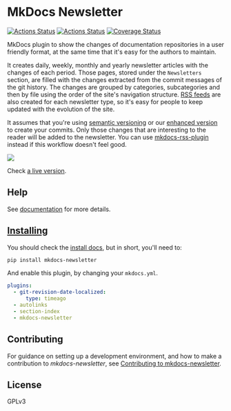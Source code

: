 # MkDocs Newsletter

[![Actions Status](https://github.com/lyz-code/mkdocs-newsletter/workflows/Tests/badge.svg)](https://github.com/lyz-code/mkdocs-newsletter/actions)
[![Actions Status](https://github.com/lyz-code/mkdocs-newsletter/workflows/Build/badge.svg)](https://github.com/lyz-code/mkdocs-newsletter/actions)
[![Coverage Status](https://coveralls.io/repos/github/lyz-code/mkdocs-newsletter/badge.svg?branch=main)](https://coveralls.io/github/lyz-code/mkdocs-newsletter?branch=main)

MkDocs plugin to show the changes of documentation repositories in a user
friendly format, at the same time that it's easy for the authors to maintain.

It creates daily, weekly, monthly and yearly newsletter articles with the
changes of each period. Those pages, stored under the `Newsletters` section, are
filled with the changes extracted from the commit messages of the git history.
The changes are grouped by categories, subcategories and then by file using the
order of the site's navigation structure. [RSS feeds](rss_feeds.md) are also
created for each newsletter type, so it's easy for people to keep updated with
the evolution of the site.

It assumes that you're using [semantic versioning](https://semver.org/) or our
[enhanced version](docs/usage.md#commit-message-guidelines) to create your commits. Only
those changes that are interesting to the reader will be added to the
newsletter. You can use
[mkdocs-rss-plugin](https://github.com/Guts/mkdocs-rss-plugin) instead if this
workflow doesn't feel good.

![ ](screencast.gif)

Check [a live
version](https://lyz-code.github.io/blue-book/newsletter/0_newsletter_index/).

## Help

See [documentation](https://lyz-code.github.io/mkdocs-newsletter) for more details.

## [Installing](https://lyz-code.github.io/mkdocs-newsletter/install/)

You should check the [install
docs](https://lyz-code.github.io/mkdocs-newsletter/install/), but in short,
you'll need to:

```bash
pip install mkdocs-newsletter
```

And enable this plugin, by changing your `mkdocs.yml`.

```yaml
plugins:
  - git-revision-date-localized:
      type: timeago
  - autolinks
  - section-index
  - mkdocs-newsletter
```

## Contributing

For guidance on setting up a development environment, and how to make
a contribution to *mkdocs-newsletter*, see [Contributing to
mkdocs-newsletter](https://lyz-code.github.io/mkdocs-newsletter/contributing).

## License

GPLv3
